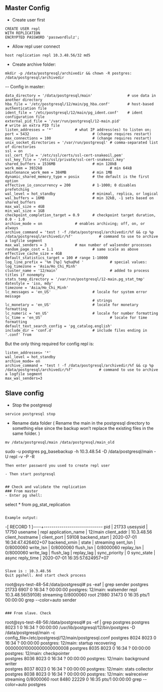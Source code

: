 ## Master Config
- Create user first
```
CREATE USER repl
WITH REPLICATION
ENCRYPTED PASSWORD 'passwordlulz';
```

- Allow repl user connect
```
host replication repl 10.3.48.56/32 md5
```

- Create archive folder:
```
mkdir -p /data/postgresql/archivedir && chown -R postgres: /data/postgresql/archivedir
```

-- Config in master:
```
data_directory = '/data/postgresql/main'                # use data in another directory
hba_file = '/etc/postgresql/12/main/pg_hba.conf'        # host-based authentication file
ident_file = '/etc/postgresql/12/main/pg_ident.conf'    # ident configuration file
external_pid_file = '/var/run/postgresql/12-main.pid'                   # write an extra PID file
listen_addresses = '*'          # what IP address(es) to listen on;
port = 5432                             # (change requires restart)
max_connections = 100                   # (change requires restart)
unix_socket_directories = '/var/run/postgresql' # comma-separated list of directories
ssl = on
ssl_cert_file = '/etc/ssl/certs/ssl-cert-snakeoil.pem'
ssl_key_file = '/etc/ssl/private/ssl-cert-snakeoil.key'
shared_buffers = 1536MB                 # min 128kB
work_mem = 3932kB                               # min 64kB
maintenance_work_mem = 384MB            # min 1MB
dynamic_shared_memory_type = posix      # the default is the first option
effective_io_concurrency = 200          # 1-1000; 0 disables prefetching
wal_level = hot_standby                 # minimal, replica, or logical
wal_buffers = 16MB                      # min 32kB, -1 sets based on shared_buffers
max_wal_size = 4GB
min_wal_size = 1GB
checkpoint_completion_target = 0.9      # checkpoint target duration, 0.0 - 1.0
archive_mode = on               # enables archiving; off, on, or always
archive_command = 'test ! -f /data/postgresql/archivedir/%f && cp %p /data/postgresql/archivedir/%f'            # command to use to archive a logfile segment
max_wal_senders = 3             # max number of walsender processes
random_page_cost = 1.1                  # same scale as above
effective_cache_size = 4GB
default_statistics_target = 100 # range 1-10000
log_line_prefix = '%m [%p] %q%u@%d '            # special values:
log_timezone = 'Asia/Ho_Chi_Minh'
cluster_name = '12/main'                        # added to process titles if nonempty
stats_temp_directory = '/var/run/postgresql/12-main.pg_stat_tmp'
datestyle = 'iso, mdy'
timezone = 'Asia/Ho_Chi_Minh'
lc_messages = 'en_US'                   # locale for system error message
                                        # strings
lc_monetary = 'en_US'                   # locale for monetary formatting
lc_numeric = 'en_US'                    # locale for number formatting
lc_time = 'en_US'                               # locale for time formatting
default_text_search_config = 'pg_catalog.english'
include_dir = 'conf.d'                  # include files ending in '.conf' from
```

But the only thing required for config repl is:
```
listen_addresses= '*'
wal_level = hot_standby
archive_mode= on
archive_command = 'test ! -f /data/postgresql/archivedir/%f && cp %p /data/postgresql/archivedir/%f'            # command to use to archive a logfile segment
max_wal_senders=3
```
## Slave config
- Stop the postgresql
```
service postgresql stop
```
- Rename data folder ( Rename the main in the postgresql directory to something else since the backup won’t replace the existing files in the same folder. )
```
mv /data/postgresql/main /data/postgresql/main_old
```
sudo -u postgres pg_basebackup -h 10.3.48.54 -D /data/postgresql/main -U repl -v -P -R
```
Then enter password you used to create repl user

- Then start postgresql


## Check and validate the replication
### From master
- Enter pg shell:
```
select * from pg_stat_replication
```

Example output: 
```
-[ RECORD 1 ]----+------------------------------
pid              | 21733
usesysid         | 17750
usename          | repl
application_name | 12/main
client_addr      | 10.3.48.56
client_hostname  | 
client_port      | 59108
backend_start    | 2020-07-01 16:34:47.426402+07
backend_xmin     | 
state            | streaming
sent_lsn         | 0/8000060
write_lsn        | 0/8000060
flush_lsn        | 0/8000060
replay_lsn       | 0/8000060
write_lag        | 
flush_lag        | 
replay_lag       | 
sync_priority    | 0
sync_state       | async
reply_time       | 2020-07-01 16:35:57.624957+07
```

Slave is : 10.3.48.56
Quit pgshell. And start check process

```
root@sys-test-48-54:/data/postgresql# ps -eaf | grep sender
postgres 21733  6907  0 16:34 ?        00:00:00 postgres: 12/main: walsender repl 10.3.48.56(59108) streaming 0/8000060
root     21980 31473  0 16:35 pts/1    00:00:00 grep --color=auto sender
```

### From slave. Check
```
root@sys-test-48-56:/data/postgresql# ps -ef  | grep postgres
postgres  8023     1  0 16:34 ?        00:00:00 /usr/lib/postgresql/12/bin/postgres -D /data/postgresql/main -c config_file=/etc/postgresql/12/main/postgresql.conf
postgres  8024  8023  0 16:34 ?        00:00:00 postgres: 12/main: startup   recovering 000000010000000000000008
postgres  8035  8023  0 16:34 ?        00:00:00 postgres: 12/main: checkpointer   
postgres  8036  8023  0 16:34 ?        00:00:00 postgres: 12/main: background writer   
postgres  8037  8023  0 16:34 ?        00:00:00 postgres: 12/main: stats collector   
postgres  8038  8023  0 16:34 ?        00:00:00 postgres: 12/main: walreceiver   streaming 0/8000060
root      8480 22229  0 16:35 pts/1    00:00:00 grep --color=auto postgres
```

